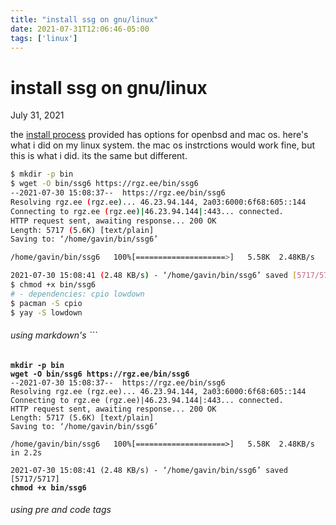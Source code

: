 ```yaml
---
title: "install ssg on gnu/linux"
date: 2021-07-31T12:06:46-05:00
tags: ['linux']
---
```

# install ssg on gnu/linux
July 31, 2021

the [install process](https://www.romanzolotarev.com/ssg.html) provided has options for openbsd and mac os. here's what i did on my linux system. the mac os instrctions would work fine, but this is what i did. its the same but different.

```bash 
$ mkdir -p bin  
$ wget -O bin/ssg6 https://rgz.ee/bin/ssg6  
--2021-07-30 15:08:37--  https://rgz.ee/bin/ssg6
Resolving rgz.ee (rgz.ee)... 46.23.94.144, 2a03:6000:6f68:605::144
Connecting to rgz.ee (rgz.ee)|46.23.94.144|:443... connected.
HTTP request sent, awaiting response... 200 OK
Length: 5717 (5.6K) [text/plain]
Saving to: ‘/home/gavin/bin/ssg6’

/home/gavin/bin/ssg6   100%[====================>]   5.58K  2.48KB/s    in 2.2s    

2021-07-30 15:08:41 (2.48 KB/s) - ‘/home/gavin/bin/ssg6’ saved [5717/5717]
$ chmod +x bin/ssg6  
# - dependencies: cpio lowdown 
$ pacman -S cpio
$ yay -S lowdown
```
###### using markdown's ```
<pre><code><strong>mkdir -p bin</strong>  
<strong>wget -O bin/ssg6 https://rgz.ee/bin/ssg6</strong>  
--2021-07-30 15:08:37--  https://rgz.ee/bin/ssg6
Resolving rgz.ee (rgz.ee)... 46.23.94.144, 2a03:6000:6f68:605::144
Connecting to rgz.ee (rgz.ee)|46.23.94.144|:443... connected.
HTTP request sent, awaiting response... 200 OK
Length: 5717 (5.6K) [text/plain]
Saving to: ‘/home/gavin/bin/ssg6’

/home/gavin/bin/ssg6   100%[====================>]   5.58K  2.48KB/s    in 2.2s    

2021-07-30 15:08:41 (2.48 KB/s) - ‘/home/gavin/bin/ssg6’ saved [5717/5717]
<strong>chmod +x bin/ssg6</strong>
</code></pre>
###### using pre and code tags
